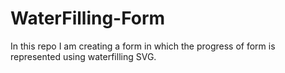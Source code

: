 # WaterFilling-Form
In this repo I am creating a form in which the progress of form is represented using waterfilling SVG.
